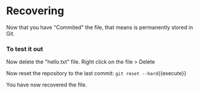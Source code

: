 # Recovering

Now that you have "Commited" the file, that means is permanently stored in Git.

### To test it out

Now delete the "hello.txt" file. 
Right click on the file > Delete

Now reset the repository to the last commit:
`git reset --hard`{{execute}}

You have now recovered the file.